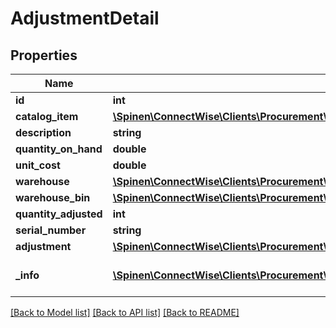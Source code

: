 # AdjustmentDetail

## Properties
Name | Type | Description | Notes
------------ | ------------- | ------------- | -------------
**id** | **int** |  | [optional] 
**catalog_item** | [**\Spinen\ConnectWise\Clients\Procurement\Spinen\ConnectWise\Clients\Procurement\Model\CatalogItemReference**](CatalogItemReference.md) |  | 
**description** | **string** |  | [optional] 
**quantity_on_hand** | **double** |  | [optional] 
**unit_cost** | **double** |  | [optional] 
**warehouse** | [**\Spinen\ConnectWise\Clients\Procurement\Spinen\ConnectWise\Clients\Procurement\Model\WarehouseReference**](WarehouseReference.md) |  | 
**warehouse_bin** | [**\Spinen\ConnectWise\Clients\Procurement\Spinen\ConnectWise\Clients\Procurement\Model\WarehouseBinReference**](WarehouseBinReference.md) |  | 
**quantity_adjusted** | **int** |  | 
**serial_number** | **string** |  | [optional] 
**adjustment** | [**\Spinen\ConnectWise\Clients\Procurement\Spinen\ConnectWise\Clients\Procurement\Model\AdjustmentReference**](AdjustmentReference.md) |  | [optional] 
**_info** | [**\Spinen\ConnectWise\Clients\Procurement\Spinen\ConnectWise\Clients\Procurement\Model\Metadata**](Metadata.md) | Metadata of the entity | [optional] 

[[Back to Model list]](../README.md#documentation-for-models) [[Back to API list]](../README.md#documentation-for-api-endpoints) [[Back to README]](../README.md)


